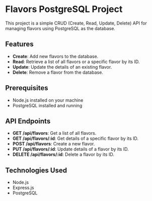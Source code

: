 # Flavors PostgreSQL Project

This project is a simple CRUD (Create, Read, Update, Delete) API for managing flavors using PostgreSQL as the database.

## Features

- **Create**: Add new flavors to the database.
- **Read**: Retrieve a list of all flavors or a specific flavor by its ID.
- **Update**: Update the details of an existing flavor.
- **Delete**: Remove a flavor from the database.

## Prerequisites

- Node.js installed on your machine
- PostgreSQL installed and running

## API Endpoints

- **GET /api/flavors**: Get a list of all flavors.
- **GET /api/flavors/:id**: Get details of a specific flavor by its ID.
- **POST /api/flavors**: Create a new flavor.
- **PUT /api/flavors/:id**: Update details of a flavor by its ID.
- **DELETE /api/flavors/:id**: Delete a flavor by its ID.

## Technologies Used

- Node.js
- Express.js
- PostgreSQL
